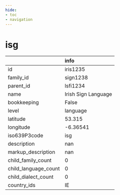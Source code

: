 ```yaml
---
hide:
- toc
- navigation
---
```

# isg
|                      | info                |
|:---------------------|:--------------------|
| id                   | iris1235            |
| family_id            | sign1238            |
| parent_id            | lsfi1234            |
| name                 | Irish Sign Language |
| bookkeeping          | False               |
| level                | language            |
| latitude             | 53.315              |
| longitude            | -6.36541            |
| iso639P3code         | isg                 |
| description          | nan                 |
| markup_description   | nan                 |
| child_family_count   | 0                   |
| child_language_count | 0                   |
| child_dialect_count  | 0                   |
| country_ids          | IE                  |